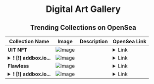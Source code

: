 <div align="center">

# Digital Art Gallery

## Trending Collections on OpenSea

| Collection Name                       | Image                                                                                     | Description                       | OpenSea Link                                                                                          |
|---------------------------------------|-------------------------------------------------------------------------------------------|-----------------------------------|--------------------------------------------------------------------------------------------------------|
| **UIT NFT** | ![Image](https://i.seadn.io/s/raw/files/2fe7649a3288ee2ca5ec9b76ecff64fb.png?w=500&auto=format?w=200&auto=format) |  | <details><summary>Link</summary>[UIT NFT](https://opensea.io/collection/uit-nft-2)</details> |
| **<details><summary>! [!] addbox.io...</summary>! [!] addbox.io #221</details>** | ![Image](https://i.seadn.io/s/raw/files/ca70be1e262646f231dcf1e3acd1686d.jpg?w=500&auto=format?w=200&auto=format) |  | <details><summary>Link</summary>[! [!] addbox.io #221](https://opensea.io/collection/addbox-io-221)</details> |
| **Flawless** | ![Image](https://i.seadn.io/s/raw/files/31cd7859de1372f9fe4f54b098b19913.jpg?w=500&auto=format?w=200&auto=format) |  | <details><summary>Link</summary>[Flawless](https://opensea.io/collection/flawless-6)</details> |
| **<details><summary>! [!] addbox.io...</summary>! [!] addbox.io #220</details>** | ![Image](https://i.seadn.io/s/raw/files/923abf145c67bfa2d837b45c08261103.jpg?w=500&auto=format?w=200&auto=format) |  | <details><summary>Link</summary>[! [!] addbox.io #220](https://opensea.io/collection/addbox-io-220)</details> |

</div>